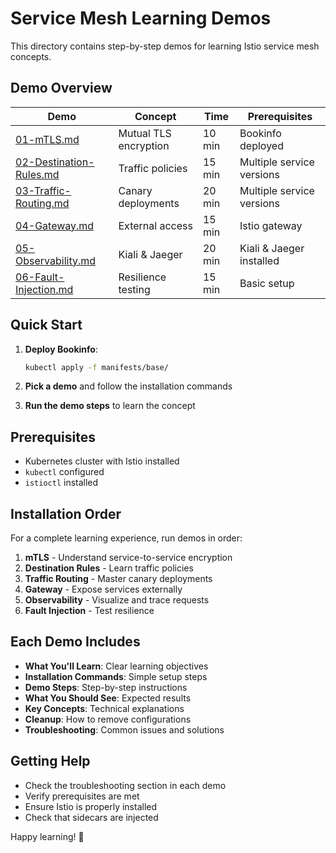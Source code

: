 # Service Mesh Learning Demos

This directory contains step-by-step demos for learning Istio service mesh concepts.

## Demo Overview

| Demo | Concept | Time | Prerequisites |
|------|---------|------|---------------|
| [01-mTLS.md](01-mTLS.md) | Mutual TLS encryption | 10 min | Bookinfo deployed |
| [02-Destination-Rules.md](02-Destination-Rules.md) | Traffic policies | 15 min | Multiple service versions |
| [03-Traffic-Routing.md](03-Traffic-Routing.md) | Canary deployments | 20 min | Multiple service versions |
| [04-Gateway.md](04-Gateway.md) | External access | 15 min | Istio gateway |
| [05-Observability.md](05-Observability.md) | Kiali & Jaeger | 20 min | Kiali & Jaeger installed |
| [06-Fault-Injection.md](06-Fault-Injection.md) | Resilience testing | 15 min | Basic setup |

## Quick Start

1. **Deploy Bookinfo**:
   ```bash
   kubectl apply -f manifests/base/
   ```

2. **Pick a demo** and follow the installation commands

3. **Run the demo steps** to learn the concept

## Prerequisites

- Kubernetes cluster with Istio installed
- `kubectl` configured
- `istioctl` installed

## Installation Order

For a complete learning experience, run demos in order:

1. **mTLS** - Understand service-to-service encryption
2. **Destination Rules** - Learn traffic policies
3. **Traffic Routing** - Master canary deployments
4. **Gateway** - Expose services externally
5. **Observability** - Visualize and trace requests
6. **Fault Injection** - Test resilience

## Each Demo Includes

- **What You'll Learn**: Clear learning objectives
- **Installation Commands**: Simple setup steps
- **Demo Steps**: Step-by-step instructions
- **What You Should See**: Expected results
- **Key Concepts**: Technical explanations
- **Cleanup**: How to remove configurations
- **Troubleshooting**: Common issues and solutions

## Getting Help

- Check the troubleshooting section in each demo
- Verify prerequisites are met
- Ensure Istio is properly installed
- Check that sidecars are injected

Happy learning! 🚀
